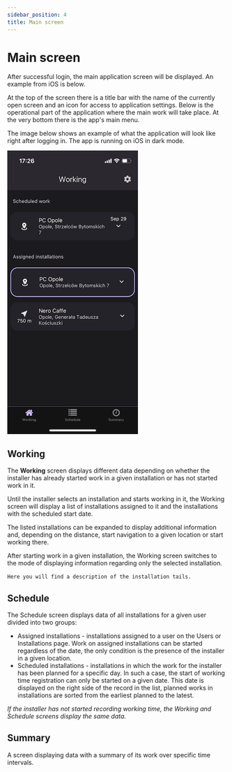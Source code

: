 ```yaml
---
sidebar_position: 4
title: Main screen
---
```


# Main screen

After successful login, the main application screen will be displayed. An example from iOS is below.

At the top of the screen there is a title bar with the name of the currently open screen and an icon for access to application settings.
Below is the operational part of the application where the main work will take place.
At the very bottom there is the app's main menu.

The image below shows an example of what the application will look like right after logging in. The app is running on iOS in dark mode.

![Mobile home](./img/mobile-home.png)

## Working

The **Working** screen displays different data depending on whether the installer has already started work in a given installation or has not started work in it.


Until the installer selects an installation and starts working in it, the Working screen will display a list of installations assigned to it and the installations with the scheduled start date.

The listed installations can be expanded to display additional information and, depending on the distance, start navigation to a given location or start working there.

After starting work in a given installation, the Working screen switches to the mode of displaying information regarding only the selected installation.
```
Here you will find a description of the installation tails.
```



## Schedule

The Schedule screen displays data of all installations for a given user divided into two groups:
- Assigned installations - installations assigned to a user on the Users or Installations page. Work on assigned installations can be started regardless of the date, the only condition is the presence of the installer in a given location.
- Scheduled installations - installations in which the work for the installer has been planned for a specific day. In such a case, the start of working time registration can only be started on a given date. This date is displayed on the right side of the record in the list, planned works in installations are sorted from the earliest planned to the latest.


_If the installer has not started recording working time, the Working and Schedule screens display the same data._

## Summary

A screen displaying data with a summary of its work over specific time intervals.